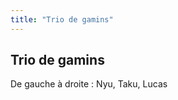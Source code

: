 ```yaml
---
title: "Trio de gamins"
---
```


Trio de gamins
--------------


  
De gauche à droite : Nyu, Taku, Lucas

